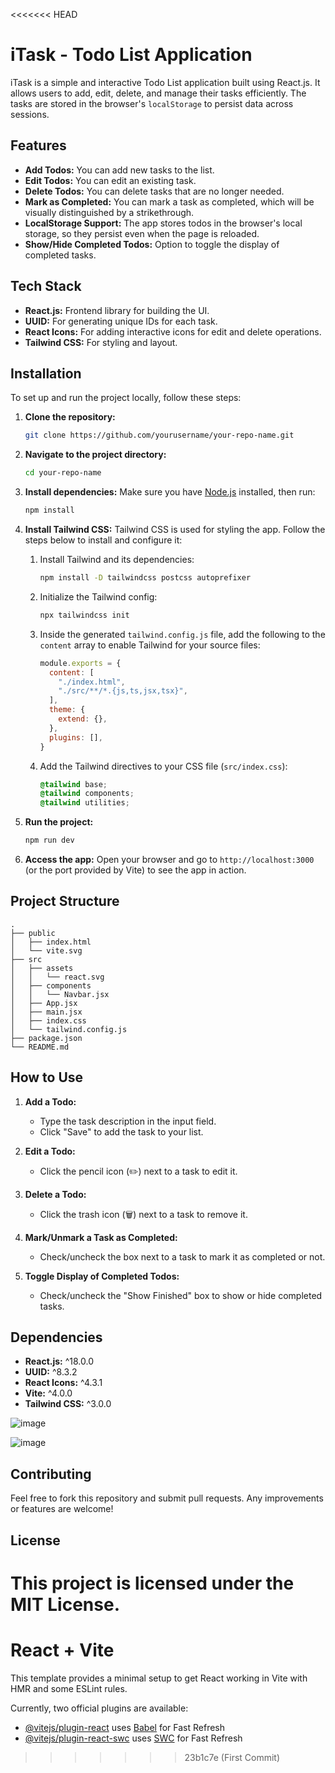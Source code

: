 <<<<<<< HEAD
# iTask - Todo List Application

iTask is a simple and interactive Todo List application built using React.js. It allows users to add, edit, delete, and manage their tasks efficiently. The tasks are stored in the browser's `localStorage` to persist data across sessions.

## Features

- **Add Todos:** You can add new tasks to the list.
- **Edit Todos:** You can edit an existing task.
- **Delete Todos:** You can delete tasks that are no longer needed.
- **Mark as Completed:** You can mark a task as completed, which will be visually distinguished by a strikethrough.
- **LocalStorage Support:** The app stores todos in the browser's local storage, so they persist even when the page is reloaded.
- **Show/Hide Completed Todos:** Option to toggle the display of completed tasks.

## Tech Stack

- **React.js:** Frontend library for building the UI.
- **UUID:** For generating unique IDs for each task.
- **React Icons:** For adding interactive icons for edit and delete operations.
- **Tailwind CSS:** For styling and layout.

## Installation

To set up and run the project locally, follow these steps:

1. **Clone the repository:**
   ```bash
   git clone https://github.com/yourusername/your-repo-name.git
   ```

2. **Navigate to the project directory:**
   ```bash
   cd your-repo-name
   ```

3. **Install dependencies:**
   Make sure you have [Node.js](https://nodejs.org/) installed, then run:
   ```bash
   npm install
   ```

4. **Install Tailwind CSS:**
   Tailwind CSS is used for styling the app. Follow the steps below to install and configure it:

   1. Install Tailwind and its dependencies:
      ```bash
      npm install -D tailwindcss postcss autoprefixer
      ```

   2. Initialize the Tailwind config:
      ```bash
      npx tailwindcss init
      ```

   3. Inside the generated `tailwind.config.js` file, add the following to the `content` array to enable Tailwind for your source files:
      ```js
      module.exports = {
        content: [
          "./index.html",
          "./src/**/*.{js,ts,jsx,tsx}",
        ],
        theme: {
          extend: {},
        },
        plugins: [],
      }
      ```

   4. Add the Tailwind directives to your CSS file (`src/index.css`):
      ```css
      @tailwind base;
      @tailwind components;
      @tailwind utilities;
      ```

5. **Run the project:**
   ```bash
   npm run dev
   ```

6. **Access the app:**
   Open your browser and go to `http://localhost:3000` (or the port provided by Vite) to see the app in action.

## Project Structure

```
.
├── public
│   ├── index.html
│   └── vite.svg
├── src
│   ├── assets
│   │   └── react.svg
│   ├── components
│   │   └── Navbar.jsx
│   ├── App.jsx
│   ├── main.jsx
│   ├── index.css
│   └── tailwind.config.js
├── package.json
└── README.md
```

## How to Use

1. **Add a Todo:** 
   - Type the task description in the input field.
   - Click "Save" to add the task to your list.
   
2. **Edit a Todo:** 
   - Click the pencil icon (✏️) next to a task to edit it.
   
3. **Delete a Todo:**
   - Click the trash icon (🗑️) next to a task to remove it.
   
4. **Mark/Unmark a Task as Completed:**
   - Check/uncheck the box next to a task to mark it as completed or not.

5. **Toggle Display of Completed Todos:**
   - Check/uncheck the "Show Finished" box to show or hide completed tasks.

## Dependencies

- **React.js:** ^18.0.0
- **UUID:** ^8.3.2
- **React Icons:** ^4.3.1
- **Vite:** ^4.0.0
- **Tailwind CSS:** ^3.0.0

![image](https://github.com/user-attachments/assets/8a4f3866-3983-4c6c-8fb7-363479571711)

![image](https://github.com/user-attachments/assets/367e7618-da90-4475-9e4b-0580c82dac2e)

## Contributing

Feel free to fork this repository and submit pull requests. Any improvements or features are welcome!

## License

This project is licensed under the MIT License.
=======
# React + Vite

This template provides a minimal setup to get React working in Vite with HMR and some ESLint rules.

Currently, two official plugins are available:

- [@vitejs/plugin-react](https://github.com/vitejs/vite-plugin-react/blob/main/packages/plugin-react/README.md) uses [Babel](https://babeljs.io/) for Fast Refresh
- [@vitejs/plugin-react-swc](https://github.com/vitejs/vite-plugin-react-swc) uses [SWC](https://swc.rs/) for Fast Refresh
>>>>>>> 23b1c7e (First Commit)
